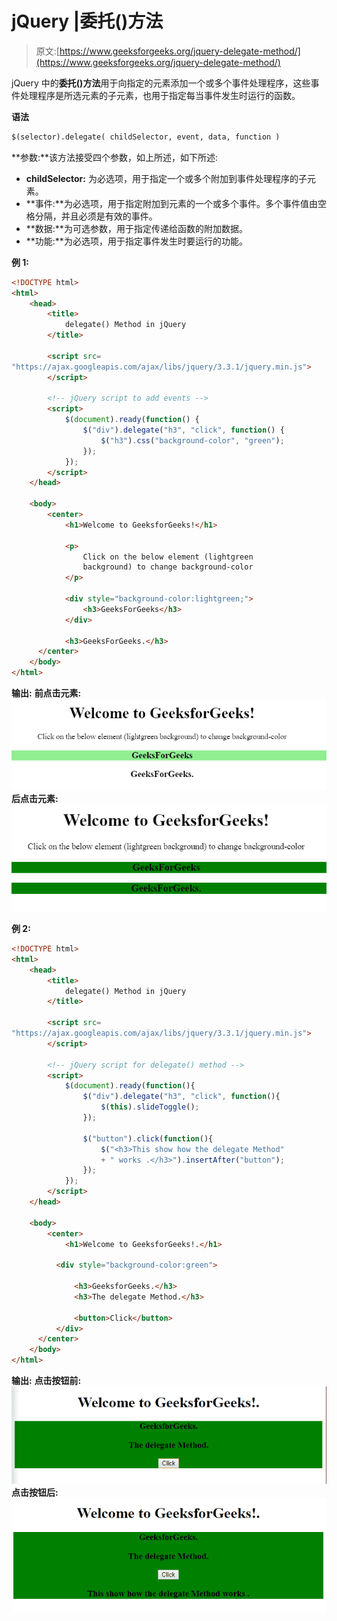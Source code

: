 # jQuery |委托()方法

> 原文:[https://www.geeksforgeeks.org/jquery-delegate-method/](https://www.geeksforgeeks.org/jquery-delegate-method/)

jQuery 中的**委托()方法**用于向指定的元素添加一个或多个事件处理程序，这些事件处理程序是所选元素的子元素，也用于指定每当事件发生时运行的函数。

**语法**

```html
$(selector).delegate( childSelector, event, data, function )
```

**参数:**该方法接受四个参数，如上所述，如下所述:

*   **childSelector:** 为必选项，用于指定一个或多个附加到事件处理程序的子元素。
*   **事件:**为必选项，用于指定附加到元素的一个或多个事件。多个事件值由空格分隔，并且必须是有效的事件。
*   **数据:**为可选参数，用于指定传递给函数的附加数据。
*   **功能:**为必选项，用于指定事件发生时要运行的功能。

**例 1:**

```html
<!DOCTYPE html> 
<html> 
    <head> 
        <title>
            delegate() Method in jQuery
        </title> 

        <script src=
"https://ajax.googleapis.com/ajax/libs/jquery/3.3.1/jquery.min.js">
        </script>

        <!-- jQuery script to add events -->
        <script>
            $(document).ready(function() {
                $("div").delegate("h3", "click", function() {
                    $("h3").css("background-color", "green");
                });
            });
        </script>
    </head>

    <body> 
        <center>
            <h1>Welcome to GeeksforGeeks!</h1> 

            <p>
                Click on the below element (lightgreen
                background) to change background-color
            </p>

            <div style="background-color:lightgreen;">
                <h3>GeeksForGeeks</h3>
            </div>

            <h3>GeeksForGeeks.</h3>
      </center>
    </body> 
</html>   
```

**输出:**
**前点击元素:**
![](img/ef1c7fc1b40964d8c22540dd9d04d26b.png)
**后点击元素:**
![](img/ace9e65cc22a62337d0be1160b67491f.png)

**例 2:**

```html
<!DOCTYPE html> 
<html> 
    <head> 
        <title>
            delegate() Method in jQuery
        </title> 

        <script src=
"https://ajax.googleapis.com/ajax/libs/jquery/3.3.1/jquery.min.js">
        </script>

        <!-- jQuery script for delegate() method -->
        <script>
            $(document).ready(function(){
                $("div").delegate("h3", "click", function(){
                    $(this).slideToggle();
                });

                $("button").click(function(){
                    $("<h3>This show how the delegate Method" 
                    + " works .</h3>").insertAfter("button");
                });
            });
        </script>
    </head> 

    <body> 
        <center>
            <h1>Welcome to GeeksforGeeks!.</h1> 

          <div style="background-color:green">

              <h3>GeeksforGeeks.</h3>
              <h3>The delegate Method.</h3>

              <button>Click</button>
          </div>
      </center>
    </body> 
</html>   
```

**输出:**
**点击按钮前:**
![](img/f8a900176835a661b59c0a7969c9a9c6.png)
**点击按钮后:**
![](img/61feaa8d7fd207c3280ff784f298b370.png)